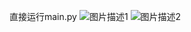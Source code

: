 直接运行main.py
![图片描述1](https://github.com/zhangqian6/picture-bed/blob/main/20240102190109.png)
![图片描述2](https://github.com/zhangqian6/picture-bed/blob/main/20240102190129.png)

